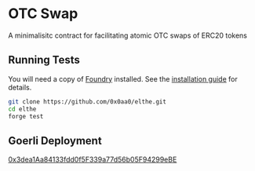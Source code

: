 # OTC Swap

A minimalisitc contract for facilitating atomic OTC swaps of ERC20 tokens

## Running Tests

You will need a copy of [Foundry](https://github.com/foundry-rs/foundry) installed. See the [installation guide](https://github.com/foundry-rs/foundry#installation) for details.

```sh
git clone https://github.com/0x0aa0/elthe.git
cd elthe
forge test
```

## Goerli Deployment

[0x3dea1Aa84133fdd0f5F339a77d56b05F94299eBE](https://goerli.etherscan.io/address/0x3dea1aa84133fdd0f5f339a77d56b05f94299ebe#code)
